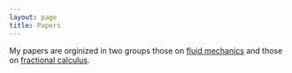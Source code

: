 ```yaml
---
layout: page
title: Papers
---
```


My papers are orginized in two groups those on [fluid mechanics](/papers/fluid_mechanics/README)
and those on [fractional calculus](/papers/fractional_calculus/README).
